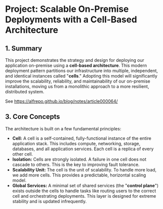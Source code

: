 # Project: Scalable On-Premise Deployments with a Cell-Based Architecture

## 1. Summary
This project demonstrates the strategy and design for deploying our application on-premise using a **cell-based architecture**. This modern deployment pattern partitions our infrastructure into multiple, independent, and identical instances called "**cells**." Adopting this model will significantly improve the scalability, reliability, and maintainability of our on-premise installations, moving us from a monolithic approach to a more resilient, distributed system.

See <https://alfrepo.github.io/blog/notes/article000064/>


## 3. Core Concepts
The architecture is built on a few fundamental principles:

*   **Cell:** A cell is a self-contained, fully-functional instance of the entire application stack. This includes compute, networking, storage, databases, and all application services. Each cell is a replica of every other cell.
*   **Isolation:** Cells are strongly isolated. A failure in one cell does not cascade to others. This is the key to improving fault tolerance.
*   **Scalability Unit:** The cell is the unit of scalability. To handle more load, we add more cells. This provides a predictable, horizontal scaling model.
*   **Global Services:** A minimal set of shared services (the "**control plane**") exists outside the cells to handle tasks like routing users to the correct cell and orchestrating deployments. This layer is designed for extreme stability and is updated infrequently.


